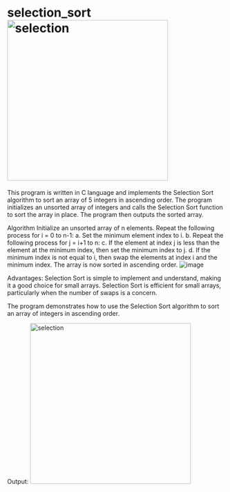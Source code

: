 # selection_sort<img width="372" alt="selection" src="https://user-images.githubusercontent.com/126075191/234514051-aa04465a-e350-435b-be10-5b26e0987e76.PNG">
This program is written in C language and implements the Selection Sort algorithm to sort an array of 5 integers in ascending order. The program initializes an unsorted array of integers and calls the Selection Sort function to sort the array in place. The program then outputs the sorted array.

Algorithm
Initialize an unsorted array of n elements.
Repeat the following process for i = 0 to n-1:
a. Set the minimum element index to i.
b. Repeat the following process for j = i+1 to n:
c. If the element at index j is less than the element at the minimum index, then set the minimum index to j.
d. If the minimum index is not equal to i, then swap the elements at index i and the minimum index.
The array is now sorted in ascending order.
![image](https://user-images.githubusercontent.com/126075191/234514308-01807780-2c74-4750-9177-355b2edfd2bf.png)


Advantages:
Selection Sort is simple to implement and understand, making it a good choice for small arrays.
Selection Sort is efficient for small arrays, particularly when the number of swaps is a concern.

The program demonstrates how to use the Selection Sort algorithm to sort an array of integers in ascending order.


Output:
<img width="372" alt="selection" src="https://user-images.githubusercontent.com/126075191/234514423-2d979918-d936-4b3e-95c6-75a11437f6c9.PNG">

